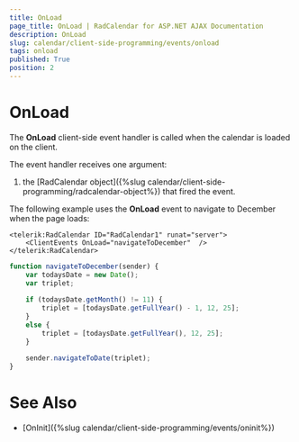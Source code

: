 ```yaml
---
title: OnLoad
page_title: OnLoad | RadCalendar for ASP.NET AJAX Documentation
description: OnLoad
slug: calendar/client-side-programming/events/onload
tags: onload
published: True
position: 2
---
```


# OnLoad




The **OnLoad** client-side event handler is called when the calendar is loaded on the client.

The event handler receives one argument:

1. the [RadCalendar object]({%slug calendar/client-side-programming/radcalendar-object%}) that fired the event.



The following example uses the **OnLoad** event to navigate to December when the page loads:

````ASPNET
<telerik:RadCalendar ID="RadCalendar1" runat="server">
    <ClientEvents OnLoad="navigateToDecember"  />
</telerik:RadCalendar>			
````
````JavaScript
function navigateToDecember(sender) {
	var todaysDate = new Date();
	var triplet;
	
	if (todaysDate.getMonth() != 11) {
		triplet = [todaysDate.getFullYear() - 1, 12, 25];
	}
	else {
		triplet = [todaysDate.getFullYear(), 12, 25];
	}
		
	sender.navigateToDate(triplet);
}
````




# See Also

 * [OnInit]({%slug calendar/client-side-programming/events/oninit%})
